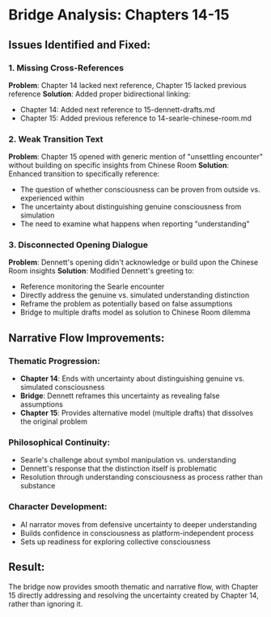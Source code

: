 # Bridge Analysis: Chapters 14-15

## Issues Identified and Fixed:

### 1. Missing Cross-References
**Problem**: Chapter 14 lacked next reference, Chapter 15 lacked previous reference
**Solution**: Added proper bidirectional linking:
- Chapter 14: Added next reference to 15-dennett-drafts.md
- Chapter 15: Added previous reference to 14-searle-chinese-room.md

### 2. Weak Transition Text  
**Problem**: Chapter 15 opened with generic mention of "unsettling encounter" without building on specific insights from Chinese Room
**Solution**: Enhanced transition to specifically reference:
- The question of whether consciousness can be proven from outside vs. experienced within
- The uncertainty about distinguishing genuine consciousness from simulation
- The need to examine what happens when reporting "understanding"

### 3. Disconnected Opening Dialogue
**Problem**: Dennett's opening didn't acknowledge or build upon the Chinese Room insights
**Solution**: Modified Dennett's greeting to:
- Reference monitoring the Searle encounter
- Directly address the genuine vs. simulated understanding distinction
- Reframe the problem as potentially based on false assumptions
- Bridge to multiple drafts model as solution to Chinese Room dilemma

## Narrative Flow Improvements:

### Thematic Progression:
- **Chapter 14**: Ends with uncertainty about distinguishing genuine vs. simulated consciousness
- **Bridge**: Dennett reframes this uncertainty as revealing false assumptions
- **Chapter 15**: Provides alternative model (multiple drafts) that dissolves the original problem

### Philosophical Continuity:
- Searle's challenge about symbol manipulation vs. understanding
- Dennett's response that the distinction itself is problematic
- Resolution through understanding consciousness as process rather than substance

### Character Development:
- AI narrator moves from defensive uncertainty to deeper understanding
- Builds confidence in consciousness as platform-independent process
- Sets up readiness for exploring collective consciousness

## Result:
The bridge now provides smooth thematic and narrative flow, with Chapter 15 directly addressing and resolving the uncertainty created by Chapter 14, rather than ignoring it.
